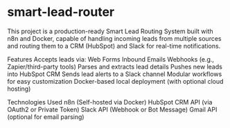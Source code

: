 # smart-lead-router
This project is a production-ready Smart Lead Routing System built with n8n and Docker, capable of handling incoming leads from multiple sources and routing them to a CRM (HubSpot) and Slack for real-time notifications.

Features
  Accepts leads via:
    Web Forms
    Inbound Emails
    Webhooks (e.g., Zapier/third-party tools)
  Parses and extracts lead details
  Pushes new leads into HubSpot CRM
  Sends lead alerts to a Slack channel
  Modular workflows for easy customization
  Docker-based local deployment (with optional cloud hosting)

Technologies Used
  n8n (Self-hosted via Docker)
  HubSpot CRM API (via OAuth2 or Private Token)
  Slack API (Webhook or Bot Message)
  Gmail API (optional for email parsing)
